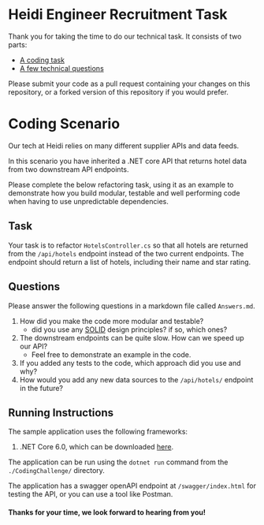 Heidi Engineer Recruitment Task
==================================

Thank you for taking the time to do our technical task. It consists of two parts:

* [A coding task](#coding-scenario)
* [A few technical questions](#questions)

Please submit your code as a pull request containing your changes on this repository, or a forked version of this repository if you would prefer.

# Coding Scenario
Our tech at Heidi relies on many different supplier APIs and data feeds.

In this scenario you have inherited a .NET core API that returns hotel data from two downstream API endpoints.

Please complete the below refactoring task, using it as an example to demonstrate how you build modular, testable and well performing code when having to use unpredictable dependencies.

## Task

Your task is to refactor `HotelsController.cs` so that all hotels are returned from the `/api/hotels` endpoint instead of the two current endpoints.
The endpoint should return a list of hotels, including their name and star rating.
## Questions

Please answer the following questions in a markdown file called `Answers.md`.

1. How did you make the code more modular and testable? 
    - did you use any [SOLID](https://en.wikipedia.org/wiki/SOLID) design principles? if so, which ones?
2. The downstream endpoints can be quite slow. How can we speed up our API? 
    - Feel free to demonstrate an example in the code.
3. If you added any tests to the code, which approach did you use and why?
4. How would you add any new data sources to the `/api/hotels/` endpoint in the future?


## Running Instructions
The sample application uses the following frameworks:

1. .NET Core 6.0, which can be downloaded [here](https://dotnet.microsoft.com/en-us/download/dotnet/6.0).

The application can be run using the `dotnet run` command from the `./CodingChallenge/` directory.

The application has a swagger openAPI endpoint at `/swagger/index.html` for testing the API, or you can use a tool like Postman.


#### Thanks for your time, we look forward to hearing from you!

